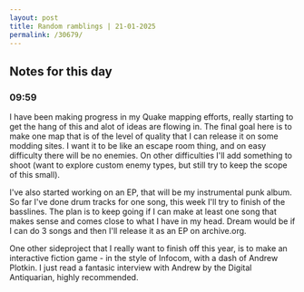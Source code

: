 ```yaml
---
layout: post
title: Random ramblings | 21-01-2025
permalink: /30679/
---
```

## Notes for this day

### 09:59

I have been making progress in my Quake mapping efforts, really starting to get
the hang of this and alot of ideas are flowing in. The final goal here is to
make one map that is of the level of quality that I can release it on some
modding sites. I want it to be like an escape room thing, and on easy difficulty
there will be no enemies. On other difficulties I'll add something to shoot
(want to explore custom enemy types, but still try to keep the scope of this
small).

I've also started working on an EP, that will be my instrumental punk album. So
far I've done drum tracks for one song, this week I'll try to finish of the
basslines. The plan is to keep going if I can make at least one song that makes
sense and comes close to what I have in my head. Dream would be if I can do 3
songs and then I'll release it as an EP on archive.org.

One other sideproject that I really want to finish off this year, is to make an
interactive fiction game - in the style of Infocom, with a dash of Andrew
Plotkin. I just read a fantasic interview with Andrew by the Digital
Antiquarian, highly recommended.

